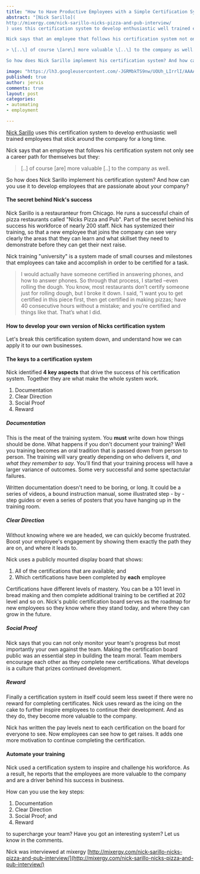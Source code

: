 ```yaml
---
title: "How to Have Productive Employees with a Simple Certification System"
abstract: "[Nick Sarillo](
http://mixergy.com/nick-sarillo-nicks-pizza-and-pub-interview/
) uses this certification system to develop enthusiastic well trained employees that stick around the company for a long time. 

Nick says that an employee that follows his certification system not only see a career path for themselves but they: 

> \[..\] of course \[are\] more valuable \[..\] to the company as well.

So how does Nick Sarillo implement his certification system? And how can you use it to develop employees that are passionate about your company?"

image: "https://lh3.googleusercontent.com/-JGRMbkTS9nw/UOUh_LIrrlI/AAAAAAAAAPU/j2RhLiXu7bI/s320/certification.png"
published: true
author: jervis
comments: true
layout: post
categories:
- automating
- employment

---
```


[Nick Sarillo](
http://mixergy.com/nick-sarillo-nicks-pizza-and-pub-interview/
) uses this certification system to develop enthusiastic well trained employees that stick around the company for a long time. 

Nick says that an employee that follows his certification system not only see a career path for themselves but they: 

> \[..\] of course \[are\] more valuable \[..\] to the company as well.

So how does Nick Sarillo implement his certification system? And how can you use it to develop employees that are passionate about your company?

<!--more-->

#### The secret behind Nick's success
Nick Sarillo is a restauranteur from Chicago. He runs a successful chain of pizza restaurants called "Nicks Pizza and Pub". Part of the secret behind his success his workforce of nearly 200 staff. Nick has systemized their training, so that a new employee that joins the company can see very clearly the areas that they can learn and what skillset they need to demonstrate before they can get their next raise. 

Nick training "university" is a system made of small courses and milestones that employees can take and accomplish in order to be certified for a task.

> I would actually have someone certified in answering phones, and how to answer phones. So through that process, I started –even rolling the dough. You know, most restaurants don’t certify someone just for rolling dough, but I broke it down. I said, “I want you to get certified in this piece first, then get certified in making pizzas; have 40 consecutive hours without a mistake; and you’re certified and things like that. That’s what I did.

#### How to develop your own version of Nicks certification system
Let's break this certification system down, and understand how we can apply it to our own businesses.

#### The keys to a certification system

Nick identified **4 key aspects** that drive the success of his certification system. Together they are what make the whole system work. 

1. Documentation
2. Clear Direction
3. Social Proof
4. Reward

##### Documentation

This is the meat of the training system. You **must** write down how things should be done. What happens if you don't document your training? Well you training becomes an oral tradition that is passed down from person to person. The training will vary greatly depending on who delivers it, *and what they remember to say*. You'll find that your training process will have a larger variance of outcomes. Some very successful and some spectactular failures.

Written documentation doesn't need to be boring, or long. It could be a series of videos, a bound instruction manual, some illustrated step - by - step guides or even a series of posters that you have hanging up in the training room.

##### Clear Direction

Without knowing where we are headed, we can quickly become frustrated. Boost your employee's engagement by showing them exactly the path they are on, and where it leads to.

Nick uses a publicly mounted display board that shows:

1. All of the certifications that are available; and
2. Which certifications have been completed by **each** employee 

Certifications have different levels of mastery. You can be a 101 level in bread making and then complete additional training to be certified at 202 level and so on.
Nick's public certification board serves as the roadmap for new employees so they know where they stand today, and where they can grow in the future.

##### Social Proof

Nick says that you can not only monitor your team's progress but most importantly your own against the team. Making the certification board public was an essential step in building the team moral. Team members encourage each other as they complete new certifications. What develops is a culture that prizes continued development. 

##### Reward

Finally a certification system in itself could seem less sweet if there were no reward for completing certificates. Nick uses reward as the icing on the cake to further inspire employees to continue their development. And as they do, they become more valuable to the company.

Nick has written the pay levels next to each certification on the board for everyone to see. Now employees can see how to get raises. It adds one more motivation to continue completing the certification.

#### Automate your training

Nick used a certification system to inspire and challenge his workforce. As a result, he reports that the employees are more valuable to the company and are a driver behind his success in business. 

How can you use the key steps:

1. Documentation
2. Clear Direction
3. Social Proof; and
4. Reward

to supercharge your team? Have you got an interesting system? Let us know in the comments.

Nick was interviewed at mixergy [http://mixergy.com/nick-sarillo-nicks-pizza-and-pub-interview/](http://mixergy.com/nick-sarillo-nicks-pizza-and-pub-interview/)